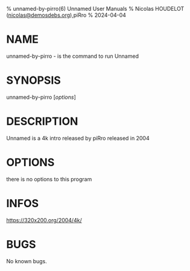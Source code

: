 % unnamed-by-pirro(6) Unnamed User Manuals
% Nicolas HOUDELOT (nicolas@demosdebs.org),piRro
% 2024-04-04

# NAME
unnamed-by-pirro - is the command to run Unnamed 

# SYNOPSIS
unnamed-by-pirro [*options*]

# DESCRIPTION
Unnamed  is a 4k intro released by piRro released in 2004

# OPTIONS
there is no options to this program

# INFOS
https://320x200.org/2004/4k/

# BUGS
No known bugs.
